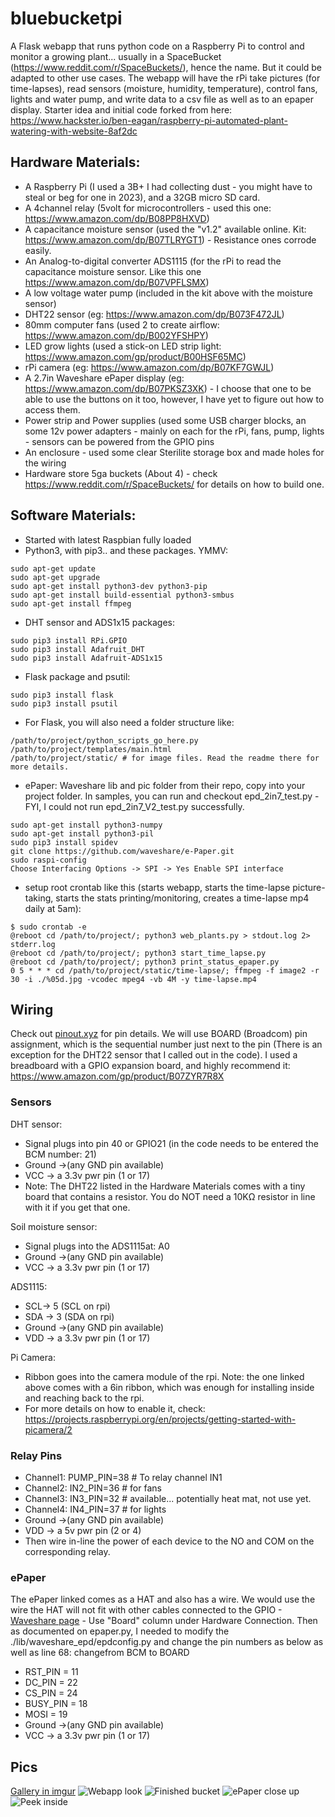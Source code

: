 # bluebucketpi

A Flask webapp that runs python code on a Raspberry Pi to control and monitor a growing plant... usually in a SpaceBucket (https://www.reddit.com/r/SpaceBuckets/), hence the name. But it could be adapted to other use cases.
The webapp will have the rPi take pictures (for time-lapses), read sensors (moisture, humidity, temperature), control fans, lights and water pump, and write data to a csv file as well as to an epaper display.
Starter idea and initial code forked from here: https://www.hackster.io/ben-eagan/raspberry-pi-automated-plant-watering-with-website-8af2dc

## Hardware Materials:
- A Raspberry Pi (I used a 3B+ I had collecting dust - you might have to steal or beg for one in 2023), and a 32GB micro SD card.
- A 4channel relay (5volt for microcontrollers - used this one: https://www.amazon.com/dp/B08PP8HXVD)
- A capacitance moisture sensor (used the "v1.2" available online. Kit: https://www.amazon.com/dp/B07TLRYGT1) - Resistance ones corrode easily.
- An Analog-to-digital converter ADS1115 (for the rPi to read the capacitance moisture sensor. Like this one https://www.amazon.com/dp/B07VPFLSMX)
- A low voltage water pump (included in the kit above with the moisture sensor)
- DHT22 sensor (eg: https://www.amazon.com/dp/B073F472JL)
- 80mm computer fans (used 2 to create airflow: https://www.amazon.com/dp/B002YFSHPY)
- LED grow lights (used a stick-on LED strip light: https://www.amazon.com/gp/product/B00HSF65MC)
- rPi camera (eg: https://www.amazon.com/dp/B07KF7GWJL)
- A 2.7in Waveshare ePaper display (eg: https://www.amazon.com/dp/B07PKSZ3XK) - I choose that one to be able to use the buttons on it too, however, I have yet to figure out how to access them.
- Power strip and Power supplies (used some USB charger blocks, an some 12v power adapters - mainly on each for the rPi, fans, pump, lights - sensors can be powered from the GPIO pins
- An enclosure - used some clear Sterilite storage box and made holes for the wiring
- Hardware store 5ga buckets (About 4) - check https://www.reddit.com/r/SpaceBuckets/ for details on how to build one.

## Software Materials:
- Started with latest Raspbian fully loaded
- Python3, with pip3.. and these packages. YMMV:
 ```
sudo apt-get update
sudo apt-get upgrade
sudo apt-get install python3-dev python3-pip
sudo apt-get install build-essential python3-smbus
sudo apt-get install ffmpeg
```
- DHT sensor and ADS1x15 packages:
```
sudo pip3 install RPi.GPIO
sudo pip3 install Adafruit_DHT
sudo pip3 install Adafruit-ADS1x15
```
- Flask package and psutil:
```
sudo pip3 install flask
sudo pip3 install psutil
```
- For Flask, you will also need a folder structure like:
```
/path/to/project/python_scripts_go_here.py
/path/to/project/templates/main.html
/path/to/project/static/ # for image files. Read the readme there for more details.
```
- ePaper: Waveshare lib and pic folder from their repo, copy into your project folder. In samples, you can run and checkout epd_2in7_test.py - FYI, I could not run epd_2in7_V2_test.py successfully.
 
```
sudo apt-get install python3-numpy
sudo apt-get install python3-pil
sudo pip3 install spidev
git clone https://github.com/waveshare/e-Paper.git
sudo raspi-config
Choose Interfacing Options -> SPI -> Yes Enable SPI interface
```
- setup root crontab like this (starts webapp, starts the time-lapse picture-taking, starts the stats printing/monitoring, creates a time-lapse mp4 daily at 5am):
```
$ sudo crontab -e
@reboot cd /path/to/project/; python3 web_plants.py > stdout.log 2> stderr.log
@reboot cd /path/to/project/; python3 start_time_lapse.py
@reboot cd /path/to/project/; python3 print_status_epaper.py
0 5 * * * cd /path/to/project/static/time-lapse/; ffmpeg -f image2 -r 30 -i ./%05d.jpg -vcodec mpeg4 -vb 4M -y time-lapse.mp4
```

## Wiring

Check out [pinout.xyz](https://pinout.xyz/) for pin details. We will use BOARD (Broadcom) pin assignment, which is the sequential number just next to the pin (There is an exception for the DHT22 sensor that I called out in the code).
I used a breadboard with a GPIO expansion board, and highly recommend it: https://www.amazon.com/gp/product/B07ZYR7R8X

### Sensors

DHT sensor: 
 - Signal plugs into pin 40 or GPIO21 (in the code needs to be entered the BCM number: 21)
 - Ground ->(any GND pin available)
 - VCC -> a 3.3v pwr pin (1 or 17)
 - Note: The DHT22 listed in the Hardware Materials comes with a tiny board that contains a resistor. You do NOT need a 10KΩ resistor in line with it if you get that one.
 
Soil moisture sensor: 
 - Signal plugs into the ADS1115at: A0
 - Ground ->(any GND pin available)
 - VCC -> a 3.3v pwr pin (1 or 17)
 
ADS1115: 
 - SCL-> 5 (SCL on rpi)
 - SDA -> 3 (SDA on rpi)
 - Ground ->(any GND pin available)
 - VDD -> a 3.3v pwr pin (1 or 17)
 
 Pi Camera:
 - Ribbon goes into the camera module of the rpi. Note: the one linked above comes with a 6in ribbon, which was enough for installing inside and reaching back to the rpi.
 - For more details on how to enable it, check: https://projects.raspberrypi.org/en/projects/getting-started-with-picamera/2

### Relay Pins

- Channel1: PUMP_PIN=38 # To relay channel IN1
- Channel2: IN2_PIN=36 # for fans
- Channel3: IN3_PIN=32 # available... potentially heat mat, not use yet.
- Channel4: IN4_PIN=37 # for lights
- Ground ->(any GND pin available)
- VDD -> a 5v pwr pin (2 or 4)
- Then wire in-line the power of each device to the NO and COM on the corresponding relay.

### ePaper
The ePaper linked comes as a HAT and also has a wire. We would use the wire the HAT will not fit with other cables connected to the GPIO - [Waveshare page](https://www.waveshare.com/wiki/2.7inch_e-Paper_HAT_Manual#Working_With_Raspberry_Pi) - Use "Board" column under Hardware Connection. Then as documented on epaper.py, I needed to modify the ./lib/waveshare_epd/epdconfig.py and change the pin numbers as below as well as line 68: changefrom BCM to BOARD

- RST_PIN  = 11
- DC_PIN   = 22
- CS_PIN   = 24
- BUSY_PIN = 18
- MOSI = 19
- Ground ->(any GND pin available)
- VCC -> a 3.3v pwr pin (1 or 17)

## Pics
[Gallery in imgur](https://imgur.com/gallery/pSPXdEN)
![Webapp look](https://imgur.com/jHOXhhz.png)
![Finished bucket](https://i.imgur.com/wbZTlzX.jpeg)
![ePaper close up](https://i.imgur.com/bZjFKMB.jpeg)
![Peek inside](https://i.imgur.com/DYzQEvk.jpeg)
